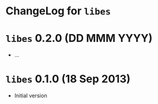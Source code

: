 # ChangeLog for `libes`

# `libes` 0.2.0 (DD MMM YYYY)

* ...

# `libes` 0.1.0 (18 Sep 2013)

* Initial version
